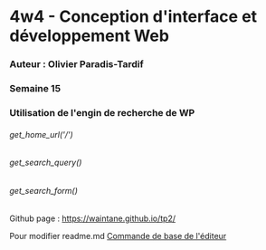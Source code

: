 # 4w4 - Conception d'interface et développement Web
### Auteur : Olivier Paradis-Tardif
### Semaine 15
### Utilisation de l'engin de recherche de WP
###### get_home_url('/')
###### get_search_query()
###### get_search_form()

Github page : https://waintane.github.io/tp2/

Pour modifier readme.md
[Commande de base de l'éditeur](https://docs.github.com/en/get-started/writing-on-github/getting-started-with-writing-and-formatting-on-github/basic-writing-and-formatting-syntax)